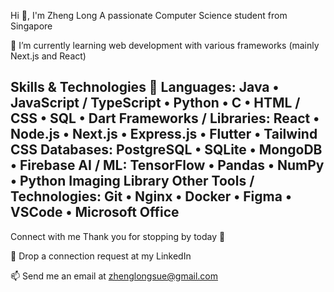 Hi 👋, I'm Zheng Long
A passionate Computer Science student from Singapore

🌱 I’m currently learning web development with various frameworks (mainly Next.js and React)

Skills & Technologies 🚀
Languages: Java • JavaScript / TypeScript • Python • C • HTML / CSS • SQL • Dart 
Frameworks / Libraries: React • Node.js • Next.js • Express.js • Flutter • Tailwind CSS
Databases: PostgreSQL • SQLite • MongoDB • Firebase 
AI / ML: TensorFlow • Pandas • NumPy • Python Imaging Library
Other Tools / Technologies: Git • Nginx • Docker • Figma • VSCode  • Microsoft Office
---------------------------------------------------------------------------------------------------------------------------------------------------------------------
Connect with me
Thank you for stopping by today 🙌

🤝 Drop a connection request at my LinkedIn

📫 Send me an email at zhenglongsue@gmail.com
<!--
**zhenglong1603/zhenglong1603** is a ✨ _special_ ✨ repository because its `README.md` (this file) appears on your GitHub profile.

Here are some ideas to get you started:

- 🔭 I’m currently working on ...
- 🌱 I’m currently learning ...
- 👯 I’m looking to collaborate on ...
- 🤔 I’m looking for help with ...
- 💬 Ask me about ...
- 📫 How to reach me: ...
- 😄 Pronouns: ...
- ⚡ Fun fact: ...
-->
